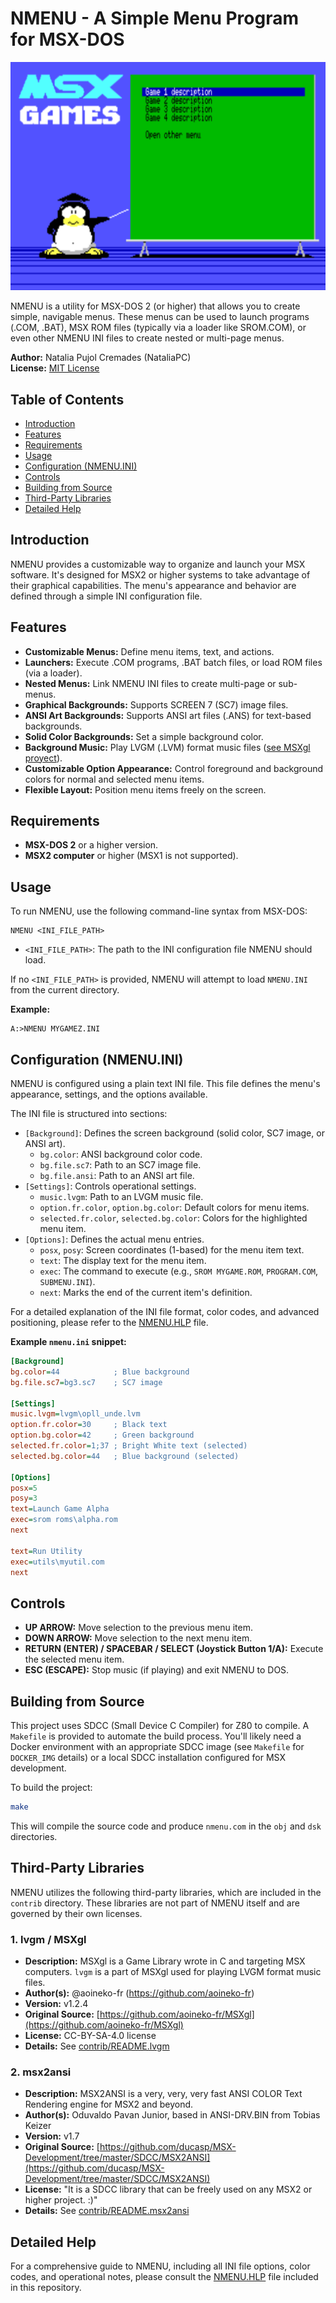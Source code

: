 # NMENU - A Simple Menu Program for MSX-DOS

![NMENU Screenshot](assets/screenshot.png)

NMENU is a utility for MSX-DOS 2 (or higher) that allows you to create simple, navigable menus. These menus can be used to launch programs (.COM, .BAT), MSX ROM files (typically via a loader like SROM.COM), or even other NMENU INI files to create nested or multi-page menus.

**Author:** Natalia Pujol Cremades (NataliaPC) \
**License:** [MIT License](LICENSE)

## Table of Contents

- [Introduction](#introduction)
- [Features](#features)
- [Requirements](#requirements)
- [Usage](#usage)
- [Configuration (NMENU.INI)](#configuration-nmenuini)
- [Controls](#controls)
- [Building from Source](#building-from-source)
- [Third-Party Libraries](#third-party-libraries)
- [Detailed Help](#detailed-help)

## Introduction

NMENU provides a customizable way to organize and launch your MSX software. It's designed for MSX2 or higher systems to take advantage of their graphical capabilities. The menu's appearance and behavior are defined through a simple INI configuration file.

## Features

*   **Customizable Menus:** Define menu items, text, and actions.
*   **Launchers:** Execute .COM programs, .BAT batch files, or load ROM files (via a loader).
*   **Nested Menus:** Link NMENU INI files to create multi-page or sub-menus.
*   **Graphical Backgrounds:** Supports SCREEN 7 (SC7) image files.
*   **ANSI Art Backgrounds:** Supports ANSI art files (.ANS) for text-based backgrounds.
*   **Solid Color Backgrounds:** Set a simple background color.
*   **Background Music:** Play LVGM (.LVM) format music files ([see MSXgl proyect](https://github.com/aoineko-fr/MSXgl)).
*   **Customizable Option Appearance:** Control foreground and background colors for normal and selected menu items.
*   **Flexible Layout:** Position menu items freely on the screen.

## Requirements

*   **MSX-DOS 2** or a higher version.
*   **MSX2 computer** or higher (MSX1 is not supported).

## Usage

To run NMENU, use the following command-line syntax from MSX-DOS:

```dos
NMENU <INI_FILE_PATH>
```

-   `<INI_FILE_PATH>`: The path to the INI configuration file NMENU should load.

If no `<INI_FILE_PATH>` is provided, NMENU will attempt to load `NMENU.INI` from the current directory.

**Example:**

```dos
A:>NMENU MYGAMEZ.INI
```

## Configuration (NMENU.INI)

NMENU is configured using a plain text INI file. This file defines the menu's appearance, settings, and the options available.

The INI file is structured into sections:

*   `[Background]`: Defines the screen background (solid color, SC7 image, or ANSI art).
    *   `bg.color`: ANSI background color code.
    *   `bg.file.sc7`: Path to an SC7 image file.
    *   `bg.file.ansi`: Path to an ANSI art file.
*   `[Settings]`: Controls operational settings.
    *   `music.lvgm`: Path to an LVGM music file.
    *   `option.fr.color`, `option.bg.color`: Default colors for menu items.
    *   `selected.fr.color`, `selected.bg.color`: Colors for the highlighted menu item.
*   `[Options]`: Defines the actual menu entries.
    *   `posx`, `posy`: Screen coordinates (1-based) for the menu item text.
    *   `text`: The display text for the menu item.
    *   `exec`: The command to execute (e.g., `SROM MYGAME.ROM`, `PROGRAM.COM`, `SUBMENU.INI`).
    *   `next`: Marks the end of the current item's definition.

For a detailed explanation of the INI file format, color codes, and advanced positioning, please refer to the [NMENU.HLP](NMENU.HLP) file.

**Example `nmenu.ini` snippet:**

```ini
[Background]
bg.color=44            ; Blue background
bg.file.sc7=bg3.sc7    ; SC7 image

[Settings]
music.lvgm=lvgm\opll_unde.lvm
option.fr.color=30     ; Black text
option.bg.color=42     ; Green background
selected.fr.color=1;37 ; Bright White text (selected)
selected.bg.color=44   ; Blue background (selected)

[Options]
posx=5
posy=3
text=Launch Game Alpha
exec=srom roms\alpha.rom
next

text=Run Utility
exec=utils\myutil.com
next
```

## Controls

*   **UP ARROW:** Move selection to the previous menu item.
*   **DOWN ARROW:** Move selection to the next menu item.
*   **RETURN (ENTER) / SPACEBAR / SELECT (Joystick Button 1/A):** Execute the selected menu item.
*   **ESC (ESCAPE):** Stop music (if playing) and exit NMENU to DOS.

## Building from Source

This project uses SDCC (Small Device C Compiler) for Z80 to compile. A `Makefile` is provided to automate the build process. You'll likely need a Docker environment with an appropriate SDCC image (see `Makefile` for `DOCKER_IMG` details) or a local SDCC installation configured for MSX development.

To build the project:

```sh
make
```

This will compile the source code and produce `nmenu.com` in the `obj` and `dsk` directories.

## Third-Party Libraries

NMENU utilizes the following third-party libraries, which are included in the `contrib` directory. These libraries are not part of NMENU itself and are governed by their own licenses.

### 1. lvgm / MSXgl

*   **Description:** MSXgl is a Game Library wrote in C and targeting MSX computers. `lvgm` is a part of MSXgl used for playing LVGM format music files.
*   **Author(s):** @aoineko-fr (https://github.com/aoineko-fr)
*   **Version:** v1.2.4
*   **Original Source:** [https://github.com/aoineko-fr/MSXgl](https://github.com/aoineko-fr/MSXgl)
*   **License:** CC-BY-SA-4.0 license
*   **Details:** See [contrib/README.lvgm](contrib/README.lvgm)

### 2. msx2ansi

*   **Description:** MSX2ANSI is a very, very, very fast ANSI COLOR Text Rendering engine for MSX2 and beyond.
*   **Author(s):** Oduvaldo Pavan Junior, based in ANSI-DRV.BIN from Tobias Keizer
*   **Version:** v1.7
*   **Original Source:** [https://github.com/ducasp/MSX-Development/tree/master/SDCC/MSX2ANSI](https://github.com/ducasp/MSX-Development/tree/master/SDCC/MSX2ANSI)
*   **License:** "It is a SDCC library that can be freely used on any MSX2 or higher project. :)"
*   **Details:** See [contrib/README.msx2ansi](contrib/README.msx2ansi)

## Detailed Help

For a comprehensive guide to NMENU, including all INI file options, color codes, and operational notes, please consult the [NMENU.HLP](NMENU.HLP) file included in this repository.
